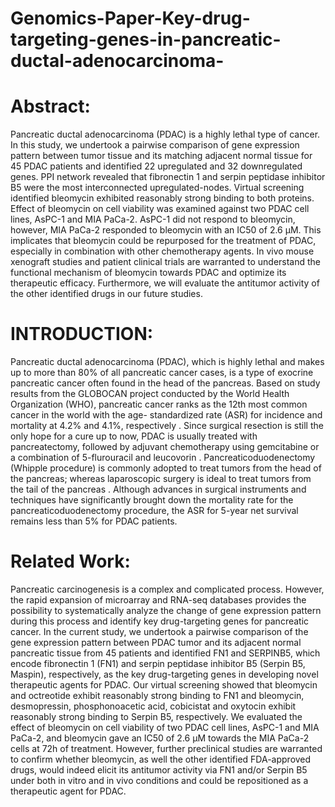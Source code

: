 # Genomics-Paper-Key-drug-targeting-genes-in-pancreatic-ductal-adenocarcinoma-
# Abstract:
Pancreatic ductal adenocarcinoma (PDAC) is a highly lethal type of cancer. In this 
study, we undertook a pairwise comparison of gene expression pattern between 
tumor tissue and its matching adjacent normal tissue for 45 PDAC patients and 
identified 22 upregulated and 32 downregulated genes. PPI network revealed that 
fibronectin 1 and serpin peptidase inhibitor B5 were the most interconnected 
upregulated-nodes. Virtual screening identified bleomycin exhibited reasonably 
strong binding to both proteins. Effect of bleomycin on cell viability was examined 
against two PDAC cell lines, AsPC-1 and MIA PaCa-2. AsPC-1 did not respond to 
bleomycin, however, MIA PaCa-2 responded to bleomycin with an IC50 of 2.6 
μM. This implicates that bleomycin could be repurposed for the treatment of 
PDAC, especially in combination with other chemotherapy agents. In vivo mouse 
xenograft studies and patient clinical trials are warranted to understand the 
functional mechanism of bleomycin towards PDAC and optimize its therapeutic 
efficacy. Furthermore, we will evaluate the antitumor activity of the other 
identified drugs in our future studies.
# INTRODUCTION:
Pancreatic ductal adenocarcinoma (PDAC), which is highly lethal and makes up to 
more than 80% of all pancreatic cancer cases, is a type of exocrine pancreatic 
cancer often found in the head of the pancreas. Based on study results from the 
GLOBOCAN project conducted by the World Health Organization (WHO), 
pancreatic cancer ranks as the 12th most common cancer in the world with the age-
standardized rate (ASR) for incidence and mortality at 4.2% and 4.1%, 
respectively . Since surgical resection is still the only hope for a cure up to now, 
PDAC is usually treated with pancreatectomy, followed by adjuvant chemotherapy 
using gemcitabine or a combination of 5-flurouracil and leucovorin . 
Pancreaticoduodenectomy (Whipple procedure) is commonly adopted to treat 
tumors from the head of the pancreas; whereas laparoscopic surgery is ideal to treat 
tumors from the tail of the pancreas . Although advances in surgical instruments 
and techniques have significantly brought down the mortality rate for the 
pancreaticoduodenectomy procedure, the ASR for 5-year net survival remains less 
than 5% for PDAC patients.
# Related Work:
Pancreatic carcinogenesis is a complex and complicated process. However, the rapid expansion of microarray and RNA-seq databases provides the possibility to systematically analyze the change of gene expression pattern during this process and identify key drug-targeting genes for pancreatic cancer. In the current study, we undertook a pairwise comparison of the gene expression pattern between PDAC tumor and its adjacent normal pancreatic tissue from 45 patients and identified FN1 and SERPINB5, which encode fibronectin 1 (FN1) and serpin peptidase inhibitor B5 (Serpin B5, Maspin), respectively, as the key drug-targeting genes in developing novel therapeutic agents for PDAC. Our virtual screening showed that bleomycin and octreotide exhibit reasonably strong binding to FN1 and bleomycin, desmopressin, phosphonoacetic acid, cobicistat and oxytocin exhibit reasonably strong binding to Serpin B5, respectively. We evaluated the effect of bleomycin on cell viability of two PDAC cell lines, AsPC-1 and MIA PaCa-2, and bleomycin gave an IC50 of 2.6 μM towards the MIA PaCa-2 cells at 72h of treatment. However, further preclinical studies are warranted to confirm whether bleomycin, as well the other identified FDA-approved drugs, would indeed elicit its antitumor activity via FN1 and/or Serpin B5 under both in vitro and in vivo conditions and could be repositioned as a therapeutic agent for PDAC.
